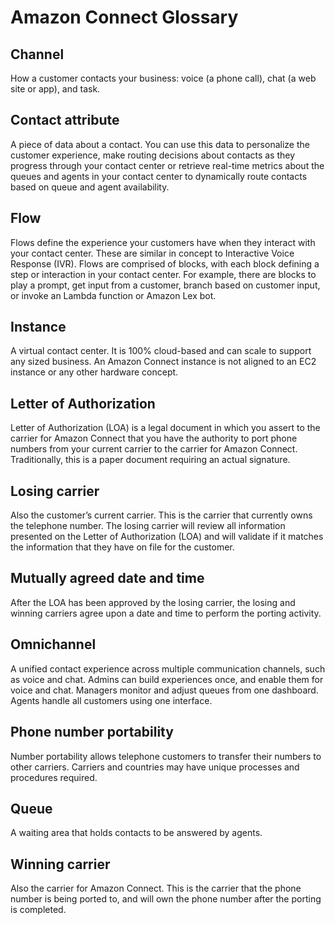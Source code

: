 # Amazon Connect Glossary<a name="amazon-connect-glossary"></a>

## Channel<a name="channel-def"></a>

How a customer contacts your business: voice \(a phone call\), chat \(a web site or app\), and task\.

## Contact attribute<a name="contact-attribute-def"></a>

A piece of data about a contact\. You can use this data to personalize the customer experience, make routing decisions about contacts as they progress through your contact center or retrieve real\-time metrics about the queues and agents in your contact center to dynamically route contacts based on queue and agent availability\.

## Flow<a name="flow-def"></a>

Flows define the experience your customers have when they interact with your contact center\. These are similar in concept to Interactive Voice Response \(IVR\)\. Flows are comprised of blocks, with each block defining a step or interaction in your contact center\. For example, there are blocks to play a prompt, get input from a customer, branch based on customer input, or invoke an Lambda function or Amazon Lex bot\.

## Instance<a name="instance-def"></a>

A virtual contact center\. It is 100% cloud\-based and can scale to support any sized business\. An Amazon Connect instance is not aligned to an EC2 instance or any other hardware concept\. 

## Letter of Authorization<a name="letter-of-authorization-def"></a>

Letter of Authorization \(LOA\) is a legal document in which you assert to the carrier for Amazon Connect that you have the authority to port phone numbers from your current carrier to the carrier for Amazon Connect\. Traditionally, this is a paper document requiring an actual signature\.

## Losing carrier<a name="losing-carrier"></a>

Also the customer’s current carrier\. This is the carrier that currently owns the telephone number\. The losing carrier will review all information presented on the Letter of Authorization \(LOA\) and will validate if it matches the information that they have on file for the customer\.

## Mutually agreed date and time<a name="mutually-agreed-date-and-time"></a>

After the LOA has been approved by the losing carrier, the losing and winning carriers agree upon a date and time to perform the porting activity\.

## Omnichannel<a name="omnichannel-def"></a>

A unified contact experience across multiple communication channels, such as voice and chat\. Admins can build experiences once, and enable them for voice and chat\. Managers monitor and adjust queues from one dashboard\. Agents handle all customers using one interface\. 

## Phone number portability<a name="phone-number-portability"></a>

Number portability allows telephone customers to transfer their numbers to other carriers\. Carriers and countries may have unique processes and procedures required\.

## Queue<a name="queue-def"></a>

A waiting area that holds contacts to be answered by agents\.

## Winning carrier<a name="winning-carrier"></a>

Also the carrier for Amazon Connect\. This is the carrier that the phone number is being ported to, and will own the phone number after the porting is completed\. 